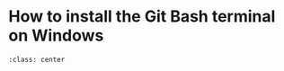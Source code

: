 # How to install the Git Bash terminal on Windows

```{image} /images/install-git/git-windows-website.gif
:class: center
```